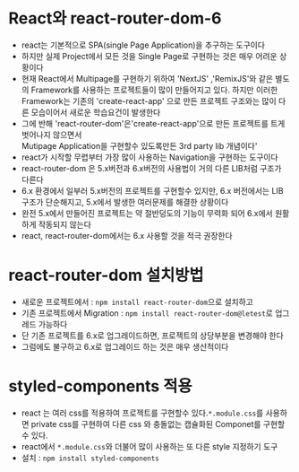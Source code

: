 # React와 react-router-dom-6

- react는 기본적으로 SPA(single Page Application)을 추구하는 도구이다
- 하지만 실제 Project에서 모든 것을 Single Page로 구현하는 것은 매우 어려운 상황이다
- 현재 React에서 Multipage를 구현하기 위하여 'NextJS' ,'RemixJS'와 같은 별도의
  Framework를 사용하는 프로젝트들이 많이 만들어지고 있다. 하지만
  이러한 Framework는 기존의 'create-react-app' 으로 만든 프로젝트 구조와는 많이 다른 모습이어서
  새로운 학습요건이 발생한다
- 그에 반해 'react-router-dom'은'create-react-app'으로 만든 프로젝트를 트게 벗어나지 않으면서  
  Mutipage Application을 구현할수 있도록만든 3rd party lib 개념이다'
- react가 시작할 무렵부터 가장 많이 사용하는 Navigation을 구현하는 도구이다
- react-router-dom 은 5.x버전과 6.x버전의 사용법이 거의 다른 LIB처럼 구조가 다른다
- 6.x 환경에서 일부러 5.x버전의 프로젝트를 구현할수 있지만, 6.x 버전에서는 LIB구조가 단순해지고,
  5.x에서 발생한 여러문제를 해결한 상황이다
- 완전 5.x에서 만들어진 프로젝트는 약 절반덩도의 기능이 무력화 되어 6.x에서 원활하게 작동되지 않는다
- react, react-router-dom에서는 6.x 사용할 것을 적극 권장한다

# react-router-dom 설치방법

- 새로운 프로젝트에서 : `npm install react-router-dom`으로 설치하고
- 기존 프로젝트에서 Migration : `npm install react-router-dom@letest`로 업그레드 가능하다
- 단 기존 프로젝트를 6.x로 업그레이드하면, 프로젝트의 상당부분을 변경해야 한다
- 그럼에도 불구하고 6.x로 업그레이드 하는 것은 매우 생산적이다

# styled-components 적용

- react 는 여러 css를 적용하여 프로젝트를 구현할수 있다.`*.module.css`를 사용하면
  private css를 구현하여 다른 css 와 충돌없는 캡슐화된 Componet를 구현할 수 있다.
- react에서 `*.module.css`와 더불어 많이 사용하는 또 다른 style 지정하기 도구
- 설치 : `npm install styled-components`
